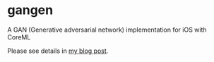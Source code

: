 # gangen
A GAN (Generative adversarial network) implementation for iOS with CoreML

Please see details in [my blog post](https://codingecho.hateblo.jp/entry/2017/12/31/create-a-generative-adversarial-network-ios-app-with-coreml/).
